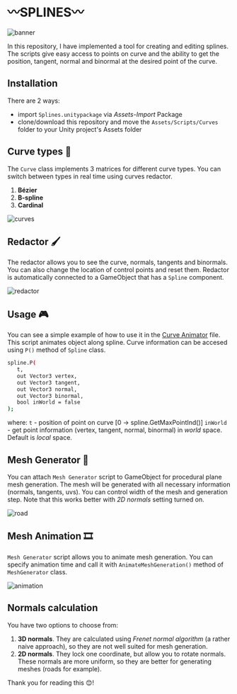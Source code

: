 # 〰️SPLINES〰️
![banner](https://github.com/akihiko47/Parametric-Curves-And-Splines/blob/main/Images/banner.jpg)

In this repository, I have implemented a tool for creating and editing splines. The scripts give easy access to points on curve and the ability to get the position, tangent, normal and binormal at the desired point of the curve.

## Installation
There are 2 ways:
- import `Splines.unitypackage` via *Assets-Import* Package
- clone/download this repository and move the `Assets/Scripts/Curves` folder to your Unity project's Assets folder

## Curve types 🔢
The `Curve` class implements 3 matrices for different curve types. You can switch between types in real time using curves redactor.
1) **Bézier**
2) **B-spline**
3) **Cardinal**

![curves](https://github.com/akihiko47/Parametric-Curves-And-Splines/blob/main/Images/curves.gif)

## Redactor 🖌️
The redactor allows you to see the curve, normals, tangents and binormals. You can also change the location of control points and reset them.
Redactor is automatically connected to a GameObject that has a `Spline` component.

![redactor](https://github.com/akihiko47/Parametric-Curves-And-Splines/blob/main/Images/redactor.gif)

## Usage 🎮
You can see a simple example of how to use it in the [Curve Animator](https://github.com/akihiko47/Parametric-Curves-And-Splines/blob/main/Assets/Scripts/Curves/Curve%20Animator.cs) file. This script animates object along spline. Curve information can be accesed using `P()` method of `Spline` class.

   ```sh
   spline.P(
      t,
      out Vector3 vertex,
      out Vector3 tangent, 
      out Vector3 normal, 
      out Vector3 binormal, 
      bool inWorld = false
   );
   ```

where:
   `t` - position of point on curve [0 -> spline.GetMaxPointInd()]
   `inWorld` - get point information (vertex, tangent, normal, binormal) in *world* space. Default is *local* space.

## Mesh Generator 📜
You can attach `Mesh Generator` script to GameObject for procedural plane mesh generation. The mesh will be generated with all necessary information (normals, tangents, uvs). You can control width of the mesh and generation step. Note that this works better with *2D normals* setting turned on.

![road](https://github.com/akihiko47/Parametric-Curves-And-Splines/blob/main/Images/mesh.jpg)

## Mesh Animation 🎞️
`Mesh Generator` script allows you to animate mesh generation. You can specify animation time and call it with `AnimateMeshGeneration()` method of `MeshGenerator` class.

![animation](https://github.com/akihiko47/Parametric-Curves-And-Splines/blob/main/Images/animation.gif)

## Normals calculation
You have two options to choose from:
1) **3D normals**. They are calculated using *Frenet normal algorithm* (a rather naive approach), so they are not well suited for mesh generation.
2) **2D normals**. They lock one coordinate, but allow you to rotate normals. These normals are more uniform, so they are better for generating meshes (roads for example).


Thank you for reading this 😊!